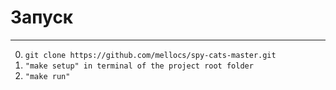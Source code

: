 # Запуск
___

0. `git clone https://github.com/mellocs/spy-cats-master.git`
1. `"make setup" in terminal of the project root folder`
2. `"make run"`
